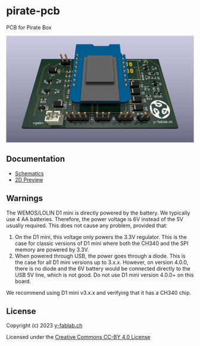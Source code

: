 # pirate-pcb

PCB for Pirate Box

![Preview](./doc/preview-3d.jpeg)

## Documentation

* [Schematics](./doc/schematics.pdf)
* [2D Preview](./doc/preview-2d.jpeg)

## Warnings

The WEMOS/LOLIN D1 mini is directly powered by the battery. We typically use 4 AA batteries. Therefore, the power voltage is 6V instead of the 5V usually required. This does not cause any problem, provided that:

1. On the D1 mini, this voltage only powers the 3.3V regulator. This is the case for classic versions of D1 mini where both the CH340 and the SPI memory are powered by 3.3V.
2. When powered through USB, the power goes through a diode. This is the case for all D1 mini versions up to 3.x.x. However, on version 4.0.0, there is no diode and the 6V battery would be connected directly to the USB 5V line, which is not good. Do not use D1 mini version 4.0.0+ on this board.

We recommend using D1 mini v3.x.x and verifying that it has a CH340 chip.

## License

Copyright (c) 2023 [y-fablab.ch](https://www.y-fablab.ch)

Licensed under the [Creative Commons CC-BY 4.0 License](https://creativecommons.org/licenses/by/4.0/)